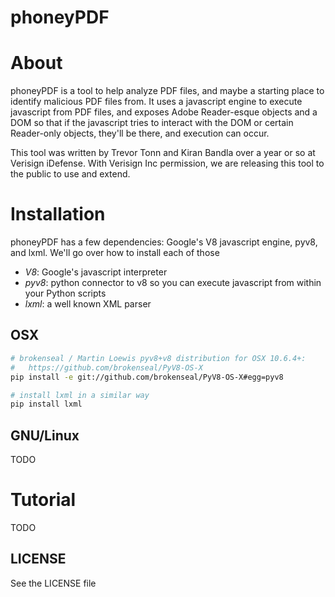 # phoneyPDF

About
=====

phoneyPDF is a tool to help analyze PDF files, and maybe a starting place to identify malicious PDF files from. It uses a javascript engine
to execute javascript from PDF files, and exposes Adobe Reader-esque objects and a DOM so that if the javascript tries to interact with the
DOM or certain Reader-only objects, they'll be there, and execution can occur.

This tool was written by Trevor Tonn and Kiran Bandla over a year or so at Verisign iDefense. With Verisign Inc permission, we are releasing
this tool to the public to use and extend.

Installation
============

phoneyPDF has a few dependencies: Google's V8 javascript engine, pyv8, and lxml. We'll go over how to install each of those
 - *V8*: Google's javascript interpreter
 - *pyv8*: python connector to v8 so you can execute javascript from within your Python scripts
 - *lxml*: a well known XML parser

OSX
---

```bash
# brokenseal / Martin Loewis pyv8+v8 distribution for OSX 10.6.4+:
#   https://github.com/brokenseal/PyV8-OS-X
pip install -e git://github.com/brokenseal/PyV8-OS-X#egg=pyv8

# install lxml in a similar way
pip install lxml
```

GNU/Linux
---------

TODO


Tutorial
========

TODO


## LICENSE
See the LICENSE file
